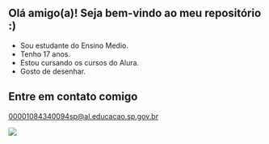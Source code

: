 ## Olá amigo(a)! Seja bem-vindo ao meu repositório :)

-  Sou estudante do Ensino Medio.
-  Tenho 17 anos.
-  Estou cursando os cursos do Alura. 
-  Gosto de desenhar.

  ## Entre em contato comigo
  00001084340094sp@al.educacao.sp.gov.br

  ![](https://media1.tenor.com/m/85eRCxT9I0QAAAAC/ekubo-dimple.gif)
  
